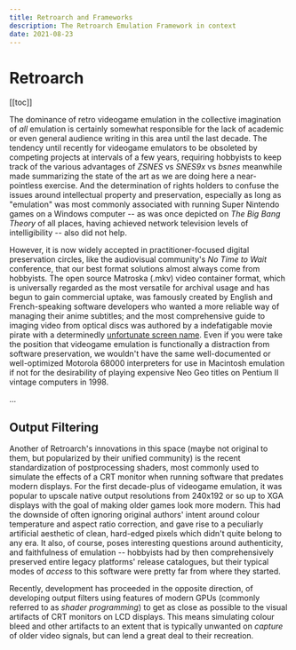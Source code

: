 ```yaml
---
title: Retroarch and Frameworks
description: The Retroarch Emulation Framework in context
date: 2021-08-23
---
```


# Retroarch

[[toc]]

The dominance of retro videogame emulation in the collective imagination of *all* emulation is certainly somewhat responsible for the lack of academic or even general audience writing in this area until the last decade. The tendency until recently for videogame emulators to be obsoleted by competing projects at intervals of a few years, requiring hobbyists to keep track of the various advantages of *ZSNES* vs *SNES9x* vs *bsnes* meanwhile made summarizing the state of the art as we are doing here a near-pointless exercise. And the determination of rights holders to confuse the issues around intellectual property and preservation, especially as long as "emulation" was most commonly associated with running Super Nintendo games on a Windows computer -- as was once depicted on *The Big Bang Theory* of all places, having achieved network television levels of intelligibility -- also did not help.

However, it is now widely accepted in practitioner-focused digital preservation circles, like the audiovisual community's *No Time to Wait* conference, that our best format solutions almost always come from hobbyists. The open source Matroska (.mkv) video container format, which is universally regarded as the most versatile for archival usage and has begun to gain commercial uptake, was famously created by English and French-speaking software developers who wanted a more reliable way of managing their anime subtitles; and the most comprehensive guide to imaging video from optical discs was authored by a indefatigable movie pirate with a determinedly [unfortunate screen name](https://www.dropbox.com/s/4oba7llxgmi3ti7/354211217-The-HANDJOB-Guide-pdf.pdf?dl=0). Even if you were take the position that videogame emulation is functionally a distraction from software preservation, we wouldn't have the same well-documented or well-optimized Motorola 68000 interpreters for use in Macintosh emulation if not for the desirability of playing expensive Neo Geo titles on Pentium II vintage computers in 1998.

...

## Output Filtering

Another of Retroarch's innovations in this space (maybe not original to them, but popularized by their unified community) is the recent standardization of postprocessing shaders, most commonly used to simulate the effects of a CRT monitor when running software that predates modern displays. For the first decade-plus of videogame emulation, it was popular to upscale native output resolutions from 240x192 or so up to XGA displays with the goal of making older games look more modern. This had the downside of often ignoring original authors' intent around colour temperature and aspect ratio correction, and gave rise to a peculiarly artificial aesthetic of clean, hard-edged pixels which didn't quite belong to any era. It also, of course, poses interesting questions around authenticity, and faithfulness of emulation -- hobbyists had by then comprehensively preserved entire legacy platforms' release catalogues, but their typical modes of *access* to this software were pretty far from where they started.

Recently, development has proceeded in the opposite direction, of developing output filters using features of modern GPUs (commonly referred to as *shader programming*) to get as close as possible to the visual artifacts of CRT monitors on LCD displays. This means simulating colour bleed and other artifacts to an extent that is typically unwanted on *capture* of older video signals, but can lend a great deal to their recreation.
